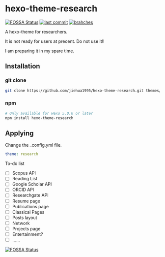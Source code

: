 # hexo-theme-research
[![FOSSA Status](https://app.fossa.com/api/projects/git%2Bgithub.com%2Fjiehua1995%2Fhexo-theme-research.svg?type=shield)](https://app.fossa.com/projects/git%2Bgithub.com%2Fjiehua1995%2Fhexo-theme-research?ref=badge_shield)
[![last commit](https://badgen.net/github/last-commit/jiehua1995/hexo-theme-research/main?icon=github)](https://github.com/jiehua1995/hexo-theme-research)
[![brahches](https://badgen.net/github/branches/jiehua1995/hexo-theme-research)](https://github.com/jiehua1995/hexo-theme-research/branches)

A hexo-theme for researchers.

It is not ready for users at precent. Do not use it!!

I am preparing it in my spare time.

## Installation

### git clone

```bash
git clone https://github.com/jiehua1995/hexo-theme-research.git themes/research
```

### npm

```bash
# Only available for Hexo 5.0.0 or later
npm install hexo-theme-research
```



## Applying

Change the \_config.yml file.

```yaml
theme: research
```




To-do list
- [ ] Scopus API
- [ ] Reading List
- [ ] Google Scholar API
- [ ] ORCID API
- [ ] Researchgate API
- [ ] Resume page
- [ ] Publications page
- [ ] Classical Pages
- [ ] Posts layout
- [ ] Network
- [ ] Projects page
- [ ] Entertainment?
- [ ] ……

[![FOSSA Status](https://app.fossa.com/api/projects/git%2Bgithub.com%2Fjiehua1995%2Fhexo-theme-research.svg?type=large)](https://app.fossa.com/projects/git%2Bgithub.com%2Fjiehua1995%2Fhexo-theme-research?ref=badge_large)
